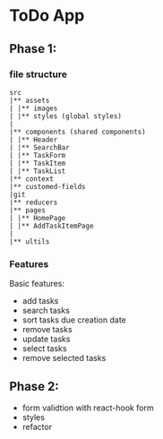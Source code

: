 # ToDo App

## Phase 1:

### file structure

```
src
|** assets
| |** images
| |** styles (global styles)
|
|** components (shared components)
| |** Header
| |** SearchBar
| |** TaskForm
| |** TaskItem
| |** TaskList
|** context
|** customed-fields
|git
|** reducers
|** pages
| |** HomePage
| |** AddTaskItemPage
|
|** ultils
```

### Features

Basic features:

- add tasks
- search tasks
- sort tasks due creation date
- remove tasks
- update tasks
- select tasks
- remove selected tasks

## Phase 2:

- form validtion with react-hook form
- styles
- refactor
